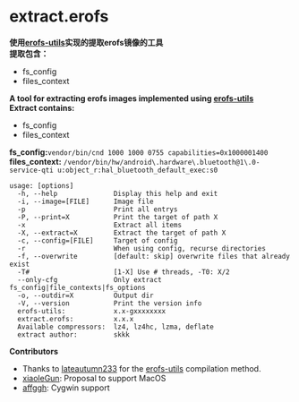 **extract.erofs**
===========
**使用[erofs-utils](https://github.com/hsiangkao/erofs-utils)实现的提取erofs镜像的工具**  
**提取包含：**
- fs_config
- files_context

**A tool for extracting erofs images implemented using [erofs-utils](https://github.com/hsiangkao/erofs-utils)**  
**Extract contains:**
- fs_config
- files_context

**fs_config:**`vendor/bin/cnd 1000 1000 0755 capabilities=0x1000001400`  
**files_context:** `/vendor/bin/hw/android\.hardware\.bluetooth@1\.0-service-qti u:object_r:hal_bluetooth_default_exec:s0`

```
usage: [options]
  -h, --help              Display this help and exit
  -i, --image=[FILE]      Image file
  -p                      Print all entrys
  -P, --print=X           Print the target of path X
  -x                      Extract all items
  -X, --extract=X         Extract the target of path X
  -c, --config=[FILE]     Target of config
  -r                      When using config, recurse directories
  -f, --overwrite         [default: skip] overwrite files that already exist
  -T#                     [1-X] Use # threads, -T0: X/2
  --only-cfg              Only extract fs_config|file_contexts|fs_options
  -o, --outdir=X          Output dir
  -V, --version           Print the version info
  erofs-utils:            x.x-gxxxxxxxx
  extract.erofs:          x.x.x
  Available compressors:  lz4, lz4hc, lzma, deflate
  extract author:         skkk

```

**Contributors**
- Thanks to [lateautumn233](https://github.com/lateautumn233) for the [erofs-utils](https://github.com/lateautumn233/erofs-utils) compilation method.
- [xiaoleGun](https://github.com/xiaoleGun): Proposal to support MacOS
- [affggh](https://github.com/affggh): Cygwin support
